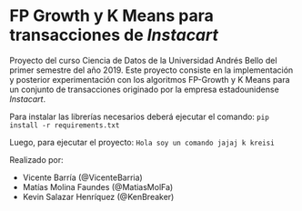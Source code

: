# FP Growth y K Means para transacciones de *Instacart*

Proyecto del curso Ciencia de Datos de la Universidad Andrés Bello del primer semestre del año 2019.
Este proyecto consiste en la implementación y posterior experimentación con los algoritmos FP-Growth y K Means para un conjunto de transacciones originado por la empresa estadounidense *Instacart*.

Para instalar las librerías necesarios deberá ejecutar el comando:
```pip install -r requirements.txt```

Luego, para ejecutar el proyecto:
```Hola soy un comando jajaj k kreisi```

Realizado por:
- Vicente Barría (@VicenteBarria)
- Matías Molina Faundes (@MatiasMolFa)
- Kevin Salazar Henríquez (@KenBreaker)
